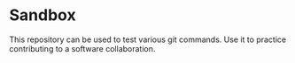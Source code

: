 # Sandbox
This repository can be used to test various git commands. Use it to practice contributing to a software collaboration.
